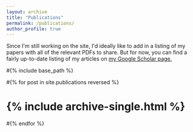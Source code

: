 ```yaml
---
layout: archive
title: "Publications"
permalink: /publications/
author_profile: true
---
```


Since I'm still working on the site, I'd ideally like to add in a listing of my papers with all of the relevant PDFs to share. But for now, you can find a fairly up-to-date listing of my articles on  <u><a href="{{author.googlescholar}}">my Google Scholar page</a>.</u>

#{% include base_path %}

#{% for post in site.publications reversed %}
#  {% include archive-single.html %}
#{% endfor %}
